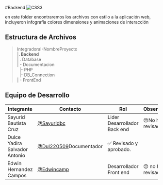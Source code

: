 #Backend  ![CSS3](https://img.shields.io/badge/CSS3-1572B6?style=for-the-badge&logo=css3&logoColor=white)


 en este folder encontraremos los archivos con estilo a la aplicación web, incluyeron infografía colores dimensiones y animaciones de interacción

## Estructura de Archivos

>IntegradoraI-NombreProyecto<br>
>|**. Backend** <br>
>| . Database <br>
>| - Documentacion <br>
>&nbsp;&nbsp;|- PHP<br>
>&nbsp;&nbsp;|- DB_Connection<br>
>| - FrontEnd


## Equipo de Desarrollo

|Integrante|Contacto|Rol|Observaciones|
|------------|--------|---|---|
|Sayurid Bautista Cruz|[@Sayuridbc](https://github.com/sayuridbc)| Lider Desarrollador Back end|😔No ha revisado|
|Dulce Yadira Salvador Antonio|[@Dul220509](https://github.com/Dul220509)Documentador|✅ Revisado y aprobado.|
|Edwin  Hernandez Campos |[@Edwincamp](https://github.com/Edwincamp)|Desarrollador Front end|😔 no ha revisado|
